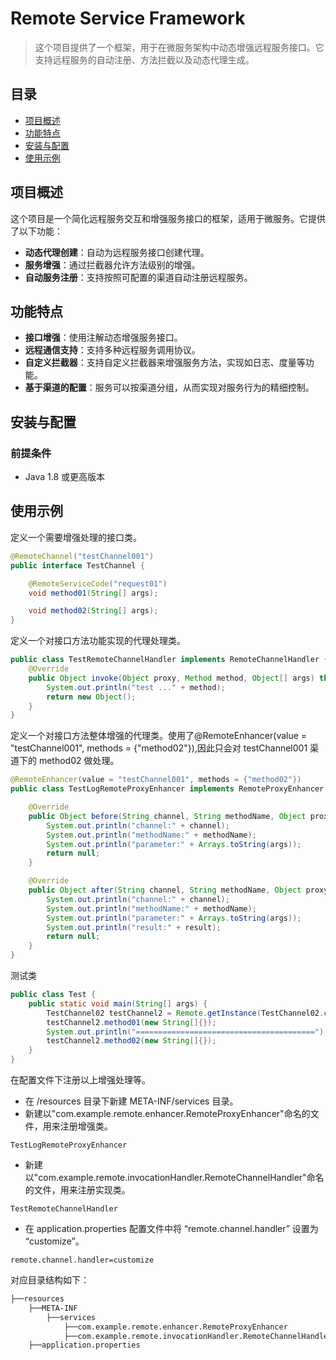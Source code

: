 # Remote Service Framework
> 这个项目提供了一个框架，用于在微服务架构中动态增强远程服务接口。它支持远程服务的自动注册、方法拦截以及动态代理生成。

## 目录
- [项目概述](#项目概述)
- [功能特点](#功能特点)
- [安装与配置](#安装与配置)
- [使用示例](#使用示例)

## 项目概述
这个项目是一个简化远程服务交互和增强服务接口的框架，适用于微服务。它提供了以下功能：
- **动态代理创建**：自动为远程服务接口创建代理。
- **服务增强**：通过拦截器允许方法级别的增强。
- **自动服务注册**：支持按照可配置的渠道自动注册远程服务。

## 功能特点
- **接口增强**：使用注解动态增强服务接口。
- **远程通信支持**：支持多种远程服务调用协议。
- **自定义拦截器**：支持自定义拦截器来增强服务方法，实现如日志、度量等功能。
- **基于渠道的配置**：服务可以按渠道分组，从而实现对服务行为的精细控制。

## 安装与配置
### 前提条件
- Java 1.8 或更高版本

## 使用示例
定义一个需要增强处理的接口类。
```java
@RemoteChannel("testChannel001")
public interface TestChannel {

    @RemoteServiceCode("request01")
    void method01(String[] args);

    void method02(String[] args);
}
```

定义一个对接口方法功能实现的代理处理类。
```java
public class TestRemoteChannelHandler implements RemoteChannelHandler {
    @Override
    public Object invoke(Object proxy, Method method, Object[] args) throws Throwable {
        System.out.println("test ..." + method);
        return new Object();
    }
}
```

定义一个对接口方法整体增强的代理类。使用了@RemoteEnhancer(value = "testChannel001", methods = {"method02"}),因此只会对 testChannel001 渠道下的 method02 做处理。
```java
@RemoteEnhancer(value = "testChannel001", methods = {"method02"})
public class TestLogRemoteProxyEnhancer implements RemoteProxyEnhancer {

    @Override
    public Object before(String channel, String methodName, Object proxy, Method method, Object[] args) {
        System.out.println("channel:" + channel);
        System.out.println("methodName:" + methodName);
        System.out.println("parameter:" + Arrays.toString(args));
        return null;
    }

    @Override
    public Object after(String channel, String methodName, Object proxy, Method method, Object[] args, Object result) {
        System.out.println("channel:" + channel);
        System.out.println("methodName:" + methodName);
        System.out.println("parameter:" + Arrays.toString(args));
        System.out.println("result:" + result);
        return null;
    }
}
```
测试类
```java
public class Test {
    public static void main(String[] args) {
        TestChannel02 testChannel2 = Remote.getInstance(TestChannel02.class);
        testChannel2.method01(new String[]{});
        System.out.println("========================================");
        testChannel2.method02(new String[]{});
    }
}
```

在配置文件下注册以上增强处理等。
- 在 /resources 目录下新建 META-INF/services 目录。
- 新建以"com.example.remote.enhancer.RemoteProxyEnhancer"命名的文件，用来注册增强类。
```text
TestLogRemoteProxyEnhancer
```
- 新建以"com.example.remote.invocationHandler.RemoteChannelHandler"命名的文件，用来注册实现类。
```text
TestRemoteChannelHandler
```
- 在 application.properties 配置文件中将 “remote.channel.handler” 设置为 “customize”。
```text
remote.channel.handler=customize
```
对应目录结构如下：
```perl
├──resources
    ├──META-INF
        ├──services
            ├──com.example.remote.enhancer.RemoteProxyEnhancer
            ├──com.example.remote.invocationHandler.RemoteChannelHandler
    ├──application.properties
```

